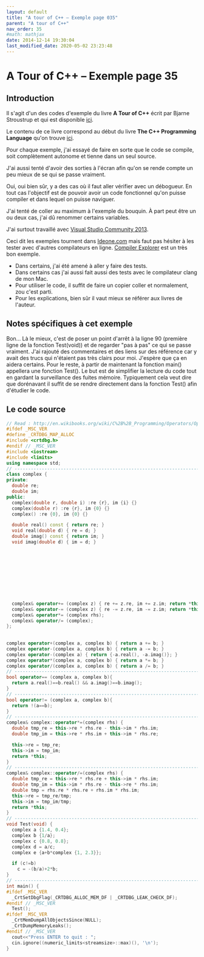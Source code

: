 ```yaml
---
layout: default
title: "A tour of C++ – Exemple page 035"
parent: "A tour of C++"
nav_order: 35
#math: mathjax
date: 2014-12-14 19:30:04
last_modified_date: 2020-05-02 23:23:48
---
```


# A Tour of C++ – Exemple page 35

## Introduction
Il s'agit d'un des codes d'exemple du livre **A Tour of C++** écrit par Bjarne Stroustrup et qui est disponible [ici](http://www.amazon.fr/Tour-C-Bjarne-Stroustrup/dp/0321958314/ref%3Dsr_1_1?ie=UTF8&qid=1416699327&sr=8-1&keywords=a+tour+of+c%2B%2B). 

Le contenu de ce livre correspond au début du livre **The C++ Programming Language** qu'on trouve [ici](http://www.amazon.fr/The-Programming-Language-Bjarne-Stroustrup/dp/0321563840/ref%3Dpd_sim_eb_3?ie=UTF8&refRID=0CR047TTJV1HA6CVA9XA).

Pour chaque exemple, j'ai essayé de faire en sorte que le code se compile, soit complètement autonome et tienne dans un seul source.

J'ai aussi tenté d'avoir des sorties à l'écran afin qu'on se rende compte un peu mieux de se qui se passe vraiment.

Oui, oui bien sûr, y a des cas où il faut aller vérifier avec un débogueur.
En tout cas l'objectif est de pouvoir avoir un code fonctionnel qu'on puisse compiler et dans lequel on puisse naviguer.

J'ai tenté de coller au maximum à l'exemple du bouquin. À part peut être un ou deux cas, j'ai dû renommer certains variables.

J'ai surtout travaillé avec [Visual Studio Community 2013](http://www.visualstudio.com/products/visual-studio-community-vs).

Ceci dit les exemples tournent dans [Ideone.com](http://ideone.com/) mais faut pas hésiter à les tester avec d'autres compilateurs en ligne. [Compiler Explorer](https://godbolt.org/) est un très bon exemple.

* Dans certains, j'ai été amené à aller y faire des tests.  
* Dans certains cas j'ai aussi fait aussi des tests avec le compilateur clang de mon Mac.  
* Pour utiliser le code, il suffit de faire un copier coller et normalement, zou c'est parti.  
* Pour les explications, bien sûr il vaut mieux se référer aux livres de l'auteur.  


## Notes spécifiques à cet exemple


Bon... Là le mieux, c'est de poser un point d'arrêt à la ligne 90 (première ligne de la fonction Test(void)) et de regarder "pas à pas" ce qui se passe vraiment. J'ai rajouté des commentaires et des liens sur des référence car y avait des trucs qui n'étaient pas très clairs pour moi. J'espère que ça en aidera certains.
Pour le reste, à partir de maintenant la fonction main() appellera une fonction Test(). Le but est de simplifier la lecture du code tout en gardant la surveillance des fuites mémoire. Typiquement cela veut dire que dorénavant il suffit de se rendre directement dans la fonction Test() afin d'étudier le code.


## Le code source

```cpp
// Read : http://en.wikibooks.org/wiki/C%2B%2B_Programming/Operators/Operator_Overloading
#ifdef _MSC_VER
#define _CRTDBG_MAP_ALLOC
#include <crtdbg.h>
#endif // _MSC_VER
#include <iostream>
#include <limits>
using namespace std;
// ----------------------------------------------------------------------------
class complex {
private:
  double re;                                                                    // representation: two doubles
  double im;
public:
  complex(double r, double i) :re {r}, im {i} {}                                // construct complex from two scalars
  complex(double r) :re {r}, im {0} {}                                          // construct complex from one scalar
  complex() :re {0}, im {0} {}                                                  // default complex: {0,0}

  double real() const { return re; }
  void real(double d) { re = d; }
  double imag() const { return im; }
  void imag(double d) { im = d; }

                                                                                // Operators are generally overloaded as members when they:
                                                                                //    1 - change the left-hand operand, or
                                                                                //    2 - require direct access to the non-public parts of an object.
                                                                                // When an operator is defined as a member, the number of explicit parameters
                                                                                // is reduced by one, as the calling object is implicitly supplied as an operand

                                                                                // Compound assignment operators
                                                                                // Compound assignment operators should be overloaded as member functions, as
                                                                                // they change the left-hand operand
  complex& operator+= (complex z) { re += z.re, im += z.im; return *this; }     // add to re and im and return the result
  complex& operator-= (complex z) { re -= z.re, im -= z.im; return *this; }
  complex& operator*= (complex rhs);                                            // defined out-of-class somewhere
  complex& operator/= (complex);                                                // defined out-of-class somewhere
};
                                                                                // Don't need access to private data and don't change the lhs so there are defined as non member functions
                                                                                // argument passed by value, so one can modify an argument without affecting the caller’s copy
complex operator+(complex a, complex b) { return a += b; }
complex operator-(complex a, complex b) { return a -= b; }
complex operator-(complex a) { return {-a.real(), -a.imag()}; }                 // unary minus
complex operator*(complex a, complex b) { return a *= b; }
complex operator/(complex a, complex b) { return a /= b; }
// ----------------------------------------------------------------------------
bool operator== (complex a, complex b){                                         // equal
  return a.real()==b.real() && a.imag()==b.imag();
}
// ----------------------------------------------------------------------------
bool operator!= (complex a, complex b){                                         // not equal
  return !(a==b);
}
// ----------------------------------------------------------------------------
complex& complex::operator*=(complex rhs) {
  double tmp_re = this->re * rhs.re - this->im * rhs.im;
  double tmp_im = this->re * rhs.im + this->im * rhs.re;

  this->re = tmp_re;
  this->im = tmp_im;
  return *this;
}
// ----------------------------------------------------------------------------
complex& complex::operator/=(complex rhs) {
  double tmp_re = this->re * rhs.re + this->im * rhs.im;
  double tmp_im = this->im * rhs.re - this->re * rhs.im;
  double tmp = rhs.re * rhs.re + rhs.im * rhs.im;
  this->re = tmp_re/tmp;
  this->im = tmp_im/tmp;
  return *this;
}
// ----------------------------------------------------------------------------
void Test(void) {
  complex a {1.4, 0.4};                                                         // set a breakpoint here and trace inside the code step by step
  complex b {1/a};
  complex c {0.8, 0.8};
  complex d = a/c;
  complex e {a+b*complex {1, 2.3}};

  if (c!=b)
    c = -(b/a)+2*b;
}
// ----------------------------------------------------------------------------
int main() {
#ifdef _MSC_VER
  _CrtSetDbgFlag(_CRTDBG_ALLOC_MEM_DF | _CRTDBG_LEAK_CHECK_DF);
#endif // _MSC_VER
  Test();
#ifdef _MSC_VER
  _CrtMemDumpAllObjectsSince(NULL);                                             // Begins the dump from the start of program execution
  _CrtDumpMemoryLeaks();
#endif // _MSC_VER
  cout<<"Press ENTER to quit : ";
  cin.ignore((numeric_limits<streamsize>::max)(), '\n');
}
```

